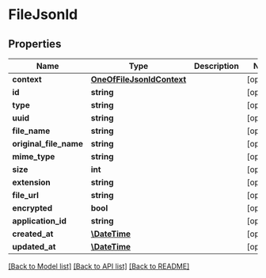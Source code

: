 # FileJsonld

## Properties
Name | Type | Description | Notes
------------ | ------------- | ------------- | -------------
**context** | [**OneOfFileJsonldContext**](OneOfFileJsonldContext.md) |  | [optional] 
**id** | **string** |  | [optional] 
**type** | **string** |  | [optional] 
**uuid** | **string** |  | [optional] 
**file_name** | **string** |  | [optional] 
**original_file_name** | **string** |  | [optional] 
**mime_type** | **string** |  | [optional] 
**size** | **int** |  | [optional] 
**extension** | **string** |  | [optional] 
**file_url** | **string** |  | [optional] 
**encrypted** | **bool** |  | [optional] 
**application_id** | **string** |  | [optional] 
**created_at** | [**\DateTime**](\DateTime.md) |  | [optional] 
**updated_at** | [**\DateTime**](\DateTime.md) |  | [optional] 

[[Back to Model list]](../../README.md#documentation-for-models) [[Back to API list]](../../README.md#documentation-for-api-endpoints) [[Back to README]](../../README.md)

